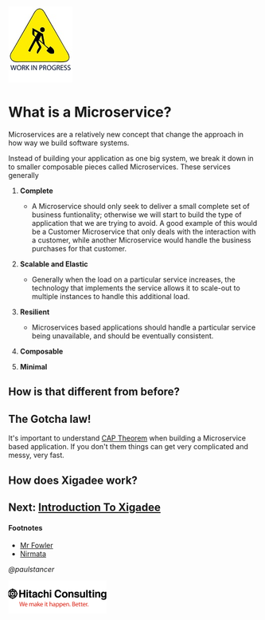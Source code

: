 ![Work In Progress](../../docs/smallWIP.jpg  "Sorry, I'm still working here")

# What is a Microservice?

Microservices are a relatively new concept that change the approach in how way we build software systems. 

Instead of building your application as one big system, we break it down in to smaller composable pieces called Microservices. These services generally 

1. **Complete**
	- A Microservice should only seek to deliver a small complete set of business funtionality; otherwise we will start to build the type of application that we are trying to avoid. 
	A good example of this would be a Customer Microservice that only deals with the interaction with a customer, while another Microservice would handle the business purchases for that customer.
	
2. **Scalable and Elastic**
	- Generally when the load on a particular service increases, the technology that implements the service allows it to scale-out to multiple instances to handle this additional load.
	
3. **Resilient**
	- Microservices based applications should handle a particular service being unavailable, and should be eventually consistent.
4. **Composable**
5. **Minimal**


## How is that different from before?

## The Gotcha law!

It's important to understand [CAP Theorem](https://en.wikipedia.org/wiki/CAP_theorem) when building a Microservice based application. If you don't them things can get very complicated and messy, very fast. 

## How does Xigadee work?

## Next: [Introduction To Xigadee](Introduction.md)

#### Footnotes

 - [Mr Fowler](https://martinfowler.com/articles/microservices.html)
 - [Nirmata](http://www.nirmata.com/2015/02/microservices-five-architectural-constraints/)

_@paulstancer_

![Hitachi](../../docs/hitachi.png)
